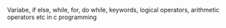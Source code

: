 Variabe, if else, while, for, do while, keywords, logical operators, arithmetic operators etc in c programming
